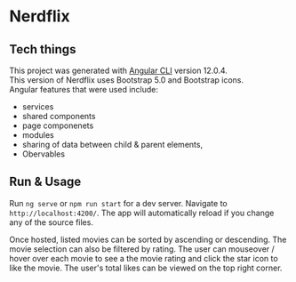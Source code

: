 # Nerdflix

## Tech things

This project was generated with [Angular CLI](https://github.com/angular/angular-cli) version 12.0.4.  
This version of Nerdflix uses Bootstrap 5.0 and Bootstrap icons.  
Angular features that were used include: 
- services
- shared components
- page componenets
- modules
- sharing of data between child & parent elements,
- Obervables

## Run & Usage

Run `ng serve` or `npm run start` for a dev server. Navigate to `http://localhost:4200/`. The app will automatically reload if you change any of the source files.  

Once hosted, listed movies can be sorted by ascending or descending. The movie selection can also be filtered by rating.
The user can mouseover / hover over each movie to see a the movie rating and click the star icon to like the movie. The user's total likes can be viewed on the top right corner.


